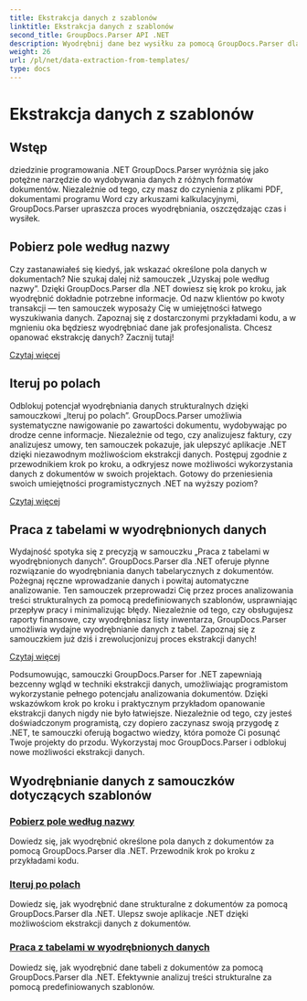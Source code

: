 ```yaml
---
title: Ekstrakcja danych z szablonów
linktitle: Ekstrakcja danych z szablonów
second_title: GroupDocs.Parser API .NET
description: Wyodrębnij dane bez wysiłku za pomocą GroupDocs.Parser dla .NET. Dowiedz się, jak pobierać określone pola, iterować po danych i pracować z tabelami w wyodrębnionej treści.
weight: 26
url: /pl/net/data-extraction-from-templates/
type: docs
---
```

# Ekstrakcja danych z szablonów


## Wstęp

dziedzinie programowania .NET GroupDocs.Parser wyróżnia się jako potężne narzędzie do wydobywania danych z różnych formatów dokumentów. Niezależnie od tego, czy masz do czynienia z plikami PDF, dokumentami programu Word czy arkuszami kalkulacyjnymi, GroupDocs.Parser upraszcza proces wyodrębniania, oszczędzając czas i wysiłek.

## Pobierz pole według nazwy

Czy zastanawiałeś się kiedyś, jak wskazać określone pola danych w dokumentach? Nie szukaj dalej niż samouczek „Uzyskaj pole według nazwy”. Dzięki GroupDocs.Parser dla .NET dowiesz się krok po kroku, jak wyodrębnić dokładnie potrzebne informacje. Od nazw klientów po kwoty transakcji — ten samouczek wyposaży Cię w umiejętności łatwego wyszukiwania danych. Zapoznaj się z dostarczonymi przykładami kodu, a w mgnieniu oka będziesz wyodrębniać dane jak profesjonalista. Chcesz opanować ekstrakcję danych? Zacznij tutaj!

[Czytaj więcej](./get-field-by-name/)

## Iteruj po polach

Odblokuj potencjał wyodrębniania danych strukturalnych dzięki samouczkowi „Iteruj po polach”. GroupDocs.Parser umożliwia systematyczne nawigowanie po zawartości dokumentu, wydobywając po drodze cenne informacje. Niezależnie od tego, czy analizujesz faktury, czy analizujesz umowy, ten samouczek pokazuje, jak ulepszyć aplikacje .NET dzięki niezawodnym możliwościom ekstrakcji danych. Postępuj zgodnie z przewodnikiem krok po kroku, a odkryjesz nowe możliwości wykorzystania danych z dokumentów w swoich projektach. Gotowy do przeniesienia swoich umiejętności programistycznych .NET na wyższy poziom?

[Czytaj więcej](./iterate-through-fields/)

## Praca z tabelami w wyodrębnionych danych

Wydajność spotyka się z precyzją w samouczku „Praca z tabelami w wyodrębnionych danych”. GroupDocs.Parser dla .NET oferuje płynne rozwiązanie do wyodrębniania danych tabelarycznych z dokumentów. Pożegnaj ręczne wprowadzanie danych i powitaj automatyczne analizowanie. Ten samouczek przeprowadzi Cię przez proces analizowania treści strukturalnych za pomocą predefiniowanych szablonów, usprawniając przepływ pracy i minimalizując błędy. Niezależnie od tego, czy obsługujesz raporty finansowe, czy wyodrębniasz listy inwentarza, GroupDocs.Parser umożliwia wydajne wyodrębnianie danych z tabel. Zapoznaj się z samouczkiem już dziś i zrewolucjonizuj proces ekstrakcji danych!

[Czytaj więcej](./working-with-tables-in-extracted-data/)

Podsumowując, samouczki GroupDocs.Parser for .NET zapewniają bezcenny wgląd w techniki ekstrakcji danych, umożliwiając programistom wykorzystanie pełnego potencjału analizowania dokumentów. Dzięki wskazówkom krok po kroku i praktycznym przykładom opanowanie ekstrakcji danych nigdy nie było łatwiejsze. Niezależnie od tego, czy jesteś doświadczonym programistą, czy dopiero zaczynasz swoją przygodę z .NET, te samouczki oferują bogactwo wiedzy, która pomoże Ci posunąć Twoje projekty do przodu. Wykorzystaj moc GroupDocs.Parser i odblokuj nowe możliwości ekstrakcji danych.
## Wyodrębnianie danych z samouczków dotyczących szablonów
### [Pobierz pole według nazwy](./get-field-by-name/)
Dowiedz się, jak wyodrębnić określone pola danych z dokumentów za pomocą GroupDocs.Parser dla .NET. Przewodnik krok po kroku z przykładami kodu.
### [Iteruj po polach](./iterate-through-fields/)
Dowiedz się, jak wyodrębnić dane strukturalne z dokumentów za pomocą GroupDocs.Parser dla .NET. Ulepsz swoje aplikacje .NET dzięki możliwościom ekstrakcji danych z dokumentów.
### [Praca z tabelami w wyodrębnionych danych](./working-with-tables-in-extracted-data/)
Dowiedz się, jak wyodrębnić dane tabeli z dokumentów za pomocą GroupDocs.Parser dla .NET. Efektywnie analizuj treści strukturalne za pomocą predefiniowanych szablonów.